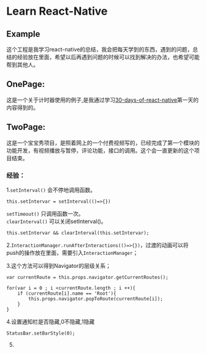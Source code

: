# Learn React-Native
## Example
这个工程是我学习react-native的总结，我会把每天学到的东西，遇到的问题，总结的经验放在里面，希望以后再遇到问题的时候可以找到解决的办法，也希望可能帮到其他人。
## OnePage:
这是一个关于计时器使用的例子,是我通过学习[30-days-of-react-native](https://github.com/fangwei716/30-days-of-react-native)第一天的内容得到的。
## TwoPage:
这是一个宝宝秀项目，是照着网上的一个付费视频写的，已经完成了第一个模块的功能开发，有视频播放与暂停，评论功能，接口的调用。这个会一直更新的这个项目结束。
### 经验：
1.`setInterval()`    会不停地调用函数。

```
this.setIntervar = setInterval(()=>{}) 
``` 
   `setTimeout()`     只调用函数一次。  
   `clearInterval()`  可以关闭setInterval()。  
    
```
this.setIntervar && clearInterval(this.setIntervar);
``` 
   
2.`InteractionManager.runAfterInteractions(()=>{})`，过渡的动画可以将push的操作放在里面，需要引入`InteractionManager`；

3.这个方法可以得到Navigator的层级关系；  

```  
var currentRoute = this.props.navigator.getCurrentRoutes(); 
```
```
for(var i = 0 ; i <currentRoute.length ; i ++){
    if (currentRoute[i].name == 'Root'){
        this.props.navigator.popToRoute(currentRoute[i]);
    }
}
```
4.设置通知栏是否隐藏,0不隐藏,1隐藏

```
StatusBar.setBarStyle(0);
```
5.

